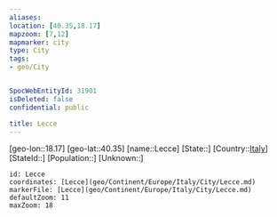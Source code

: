 ```yaml
---
aliases: 
location: [40.35,18.17]
mapzoom: [7,12] 
mapmarker: city 
type: City
tags:
- geo/City


SpocWebEntityId: 31901
isDeleted: false
confidential: public

title: Lecce
---
```

[geo-lon::18.17]
[geo-lat::40.35]
[name::Lecce]
[State::]
[Country::[Italy](geo/Continent/Europe/Italy.md)]
[StateId::]
[Population::]
[Unknown::]


```leaflet
id: Lecce
coordinates: [Lecce](geo/Continent/Europe/Italy/City/Lecce.md)
markerFile: [Lecce](geo/Continent/Europe/Italy/City/Lecce.md)
defaultZoom: 11 
maxZoom: 18
```



